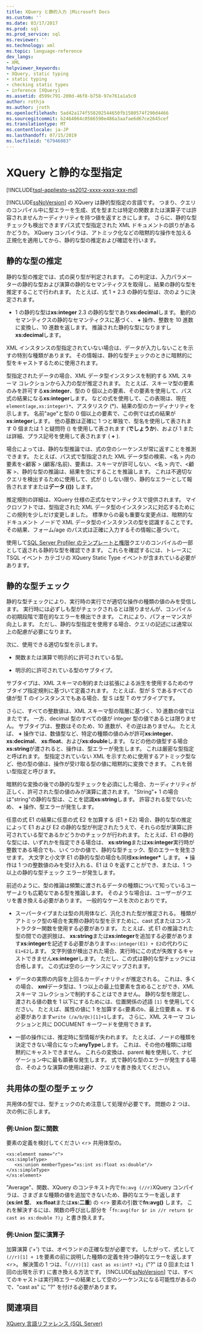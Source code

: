 ```yaml
---
title: XQuery と静的入力 |Microsoft Docs
ms.custom: ''
ms.date: 03/17/2017
ms.prod: sql
ms.prod_service: sql
ms.reviewer: ''
ms.technology: xml
ms.topic: language-reference
dev_langs:
- XML
helpviewer_keywords:
- XQuery, static typing
- static typing
- checking static types
- inference [XQuery]
ms.assetid: d599c791-200d-46f8-b758-97e761a1a5c0
author: rothja
ms.author: jroth
ms.openlocfilehash: 5ad42a174f558202544650fb1580574f290d4466
ms.sourcegitcommit: b2464064c0566590e486a3aafae6d67ce2645cef
ms.translationtype: MT
ms.contentlocale: ja-JP
ms.lasthandoff: 07/15/2019
ms.locfileid: "67946083"
---
```

# <a name="xquery-and-static-typing"></a>XQuery と静的な型指定
[!INCLUDE[tsql-appliesto-ss2012-xxxx-xxxx-xxx-md](../includes/tsql-appliesto-ss2012-xxxx-xxxx-xxx-md.md)]

  [!INCLUDE[ssNoVersion](../includes/ssnoversion-md.md)] の XQuery は静的型指定の言語です。 つまり、クエリのコンパイル中に型エラーを生成、式を型または特定の関数または演算子では許容されませんカーディナリティを持つ値を返すときにします。 さらに、静的な型チェックも検出できますパス式で型指定された XML ドキュメントの誤りがあるかどうか。 XQuery コンパイラは、アトミック化などの暗黙的な操作を加える正規化を適用してから、静的な型の推定および確認を行います。  
  
## <a name="static-type-inference"></a>静的な型の推定  
 静的な型の推定では、式の戻り型が判定されます。 この判定は、入力パラメーターの静的な型および演算の静的なセマンティクスを取得し、結果の静的な型を推定することで行われます。 たとえば、式 1 + 2.3 の静的な型は、次のように決定されます。  
  
-   1 の静的な型は**xs:integer** 2.3 の静的な型であり**xs:decimal**します。 動的のセマンティクスの静的なセマンティクスに基づく、 **+** 操作、整数を 10 進数に変換し、10 進数を返します。 推論された静的な型になりますし**xs:decimal**します。  
  
 XML インスタンスの型指定されていない場合は、データが入力しないことを示すの特別な種類があります。 その情報は、静的な型チェックのときに暗黙的に型をキャストするために使用されます。  
  
 型指定されたデータの場合、XML データ型インスタンスを制約する XML スキーマ コレクションから入力の型が推定されます。 たとえば、スキーマ型の要素のみを許可する**xs:integer**、型の 0 個以上の要素、その要素を使用して、パス式の結果になる**xs:integer**します。 などの式を使用して、この表現は、現在`element(age,xs:integer)*`、アスタリスク (\*)、結果の型のカーディナリティを示します。 名前"age"と型の 0 個以上の要素で、この例では式の結果が**xs:integer**します。 他の基数は正確に 1 つと単独で、型名を使用して表されます 0 個または 1 と疑問符 () を使用して表されます (**でしょうか**)、および 1 または詳細、プラス記号を使用して表されます ( **+** ).  
  
 場合によっては、静的な型推論では、式の空のシーケンスが常に返すことを推測できます。 たとえば、パス式で型指定された XML データ型の検索、\<名 > 内の要素を\<顧客 > (顧客/名前)、要素は、スキーマが許可しない、\<名 > 内で、\<顧客 >、静的な型の推論は、結果を空にすることを推論します。 これは不適切なクエリを検出するために使用して、式が () しない限り、静的なエラーとして報告されますまたは**データ (())** します。  
  
 推定規則の詳細は、XQuery 仕様の正式なセマンティクスで提供されます。 マイクロソフトでは、型指定された XML データ型のインスタンスに対応するためにこの規則を少しだけ変更しました。 標準からの最も重要な変更点は、暗黙的なドキュメント ノードで XML データ型のインスタンスの型を認識することです。 その結果、フォーム/age のパス式は正確に入力するその情報に基づいて。  
  
 使用して[SQL Server Profiler のテンプレートと権限](../tools/sql-server-profiler/sql-server-profiler-templates-and-permissions.md)クエリのコンパイルの一部として返される静的な型を確認できます。 これらを確認するには、トレースに TSQL イベント カテゴリの XQuery Static Type イベントが含まれている必要があります。  
  
## <a name="static-type-checking"></a>静的な型チェック  
 静的な型チェックにより、実行時の実行でが適切な操作の種類の値のみを受信します。 実行時には必ずしも型がチェックされるとは限りませんが、コンパイルの初期段階で潜在的なエラーを検出できます。 これにより、パフォーマンスが向上します。 ただし、静的な型指定を使用する場合、クエリの記述には通常以上の配慮が必要になります。  
  
 次に、使用できる適切な型を示します。  
  
-   関数または演算で明示的に許可されている型。  
  
-   明示的に許可されている型のサブタイプ。  
  
 サブタイプは、XML スキーマの制約または拡張による派生を使用するためのサブタイプ指定規則に基づいて定義されます。 たとえば、型が S であるすべての値が型 T のインスタンスでもある場合、型 S は型 T のサブタイプです。  
  
 さらに、すべての整数値は、XML スキーマ型の階層に基づく、10 進数の値ではまたです。 一方、decimal 型のすべての値が integer 型の値であるとは限りません。 サブタイプは、整数はそのため、10 進数が、その逆はありません。 たとえば、 **+** 操作では、数値型など、特定の種類の値のみが許可**xs:integer**、 **xs:decimal**、 **xs:float**、および**xs:double**します。 などの他の値型する場合**xs:string**が渡されると、操作は、型エラーが発生します。 これは厳密な型指定と呼ばれます。 型指定されていない XML を示すために使用するアトミック型など、他の型の値は、操作が受け取る型の値に暗黙的に変換できます。 これを弱い型指定と呼びます。  
  
 暗黙的な変換の後での静的な型チェックを必須にした場合、カーディナリティが正しく、許可された型の値のみが演算に渡されます。 "String"+ 1 の場合は"string"の静的な型は、ことを認識**xs:string**します。 許容される型でないため、 **+** 操作、型エラーが発生します。  
  
 任意の式 E1 の結果に任意の式 E2 を加算する (E1 + E2) 場合、静的な型の推定によって E1 および E2 の静的な型が判定されたうえで、それらの型が演算に許可されている型であるかどうかのチェックが行われます。 たとえば、E1 の静的な型には、いずれかを指定できる場合は、 **xs:string**または**xs:integer**実行時が整数である場合でも、いくつかの値で、静的な型チェック、型のエラーを発生させます。 大文字と小文字 E1 の静的な型の場合も同様**xs:integer&#42;** します。 **+** 操作は 1 つの整数値のみを受け入れる、E1 は 0 を返すことができ、または、1 つ以上の静的な型チェック エラーが発生します。  
  
 前述のように、型の推論は頻繁に渡されるデータの種類について知っているユーザーよりも広範なである型を推論します。 そのような場合は、ユーザーがクエリを書き換える必要があります。 一般的なケースを次のとおりです。  
  
-   スーパータイプまたは型の共用体など、汎化された型が推定される。 種類がアトミック型の場合を実際の静的な型を示すために、cast 式またはコンス トラクター関数を使用する必要があります。 たとえば、式 E1 の推論された型の間での選択肢は、 **xs:string**または**xs:integer**を追加する必要があります**xs:integer**を記述する必要があります`xs:integer(E1) + E2`の代わりに`E1+E2`します。 文字列値が検出された場合、実行時にこの式が失敗するキャストできません**xs:integer**します。 ただし、この式は静的な型チェックには合格します。 この式は空のシーケンスにマップされます。  
  
-   データの実際の内容を上回るカーディナリティが推定される。 これは、多くの場合、 **xml**データ型は、1 つ以上の最上位要素を含めることができ、XML スキーマ コレクションで制約することはできません。 静的な型を限定し、渡される値の数を 1 以下にするためには、位置関係の述語 `[1]` を使用してください。 たとえば、属性の値に 1 を加算する`c`要素の`b`、最上位要素 a、する必要があります`write (/a/b/@c)[1]+1`します。 さらに、XML スキーマ コレクションと共に DOCUMENT キーワードを使用できます。  
  
-   一部の操作には、推定時に型情報が失われます。 たとえば、ノードの種類を決定できない場合になった**anyType**します。 これは、その他の種類には暗黙的にキャストできません。 これらの変換は、parent 軸を使用して、ナビゲーション中に最も顕著な発生します。 式で静的な型のエラーが発生する場合、そのような演算の使用は避け、クエリを書き換えてください。  
  
## <a name="type-checking-of-union-types"></a>共用体の型の型チェック  
 共用体の型では、型チェックのため注意して処理が必要です。 問題の 2 つは、次の例に示します。  
  
### <a name="example-function-over-union-type"></a>例:Union 型に関数  
 要素の定義を検討してください <`r`> 共用体型の。  
  
```  
<xs:element name="r">  
<xs:simpleType>  
   <xs:union memberTypes="xs:int xs:float xs:double"/>  
</xs:simpleType>  
</xs:element>  
```  
  
 "Average"、関数、XQuery のコンテキスト内で`fn:avg (//r)`XQuery コンパイラは、さまざまな種類の値を追加できないため、静的なエラーを返します (**xs:int 型**、 **xs:float**または**xs:二重**) の <`r`> 要素の引数で**fn:avg()** します。 これを解決するには、関数の呼び出し部分を「`fn:avg(for $r in //r return $r cast as xs:double ?)`」と書き換えます。  
  
### <a name="example-operator-over-union-type"></a>例:Union 型に演算子  
 加算演算 ('+') では、オペランドの正確な型が必要です。 したがって、式として`(//r)[1] + 1`を要素の前に説明した種類の定義を持つ静的なエラーを返します <`r`>。 解決策の 1 つは、「`(//r)[1] cast as xs:int? +1`」("?" は 0 回または 1 回の出現を示す) に書き換える方法です。 [!INCLUDE[ssNoVersion](../includes/ssnoversion-md.md)] では、すべてのキャストは実行時エラーの結果として空のシーケンスになる可能性があるので、"cast as" に "?" を付ける必要があります。  
  
## <a name="see-also"></a>関連項目  
 [XQuery 言語リファレンス &#40;SQL Server&#41;](../xquery/xquery-language-reference-sql-server.md)  
  
  
